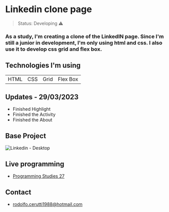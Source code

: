 <h1>Linkedin clone page</h1>

> Status: Developing ⚠️

### As a study, I'm creating a clone of the LinkedIN page. Since I'm still a junior in development, I'm only using html and css. I also use it to develop css grid and flex box.

## Technologies I'm using

<table>
  <tr>
    <td>HTML</td>
    <td>CSS</td>
    <td>Grid</td>
    <td>Flex Box</td>
  </tr>
  
</table>

## Updates - 29/03/2023

+ Finished Highlight
+ Finished the Activity
+ Finished the About

## Base Project
 
![Linkedin - Desktop](https://user-images.githubusercontent.com/42013617/228697236-fe3e46c7-a185-4e52-9ddc-d7b9c1cc3125.png)

## Live programming

- [Programming Studies 27](https://www.youtube.com/watch?v=rapW8CSrpoA&ab_channel=RodolfoCerutti-Designer)</br>

## Contact

+ rodolfo.cerutti1988@hotmail.com
